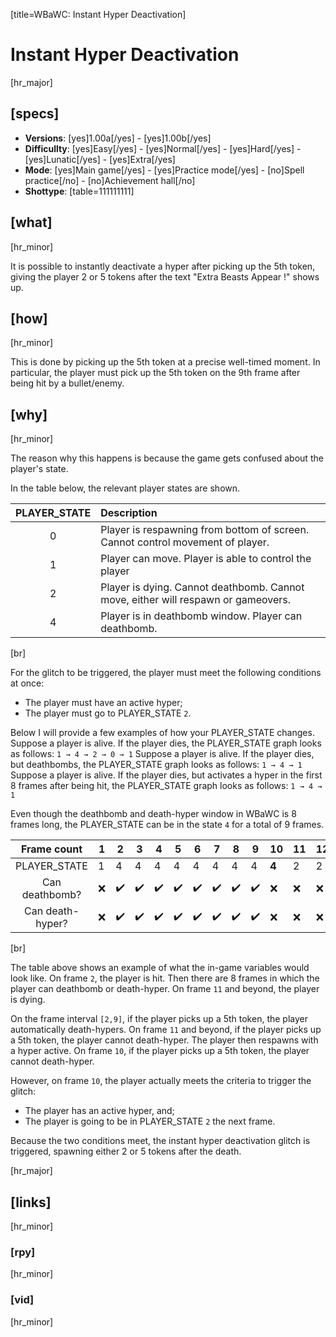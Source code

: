 [title=WBaWC: Instant Hyper Deactivation]
# Instant Hyper Deactivation
[hr_major]
## [specs]

* **Versions**: [yes]1.00a[/yes] - [yes]1.00b[/yes]
* **Difficullty**: [yes]Easy[/yes] - [yes]Normal[/yes] - [yes]Hard[/yes] - [yes]Lunatic[/yes] - [yes]Extra[/yes]
* **Mode**: [yes]Main game[/yes] -  [yes]Practice mode[/yes] - [no]Spell practice[/no] - [no]Achievement hall[/no]
* **Shottype**: [table=111111111]


## [what] 
[hr_minor]

It is possible to instantly deactivate a hyper after picking up the 5th token, giving the player 2 or 5 tokens after the text "Extra Beasts Appear !" shows up.

## [how]
[hr_minor]

This is done by picking up the 5th token at a precise well-timed moment. In particular, the player must pick up the 5th token on the 9th frame after being hit by a bullet/enemy.


## [why]
[hr_minor]

The reason why this happens is because the game gets confused about the player's state.

In the table below, the relevant player states are shown.

| PLAYER_STATE | Description |
|:------------:|:-----------|
|       0      | Player is respawning from bottom of screen. Cannot control movement of player. |
|       1      | Player can move. Player is able to control the player|
|       2      | Player is dying. Cannot deathbomb. Cannot move, either will respawn or gameovers.|
|       4      | Player is in deathbomb window. Player can deathbomb.|
[br]

For the glitch to be triggered, the player must meet the following conditions at once:
+ The player must have an active hyper;
+ The player must go to PLAYER_STATE ``2``.

Below I will provide a few examples of how your PLAYER\_STATE changes.
Suppose a player is alive. If the player dies, the PLAYER\_STATE graph looks as follows:
``1 → 4 → 2 → 0 → 1``
Suppose a player is alive. If the player dies, but deathbombs, the PLAYER\_STATE graph looks as follows:
``1 → 4 → 1``
Suppose a player is alive. If the player dies, but activates a hyper in the first 8 frames after being hit, the PLAYER\_STATE graph looks as follows:
``1 → 4 → 1``

Even though the deathbomb and death-hyper window in WBaWC is 8 frames long, the PLAYER\_STATE can be in the state ``4`` for a total of 9 frames.

|  Frame count | 1 | 2 | 3 | 4 | 5 | 6 | 7 | 8 | 9 | **10** | 11 | 12 |
|:------------:|---|---|---|---|---|---|---|---|---|----|----|----|
| PLAYER_STATE | 1 | 4 | 4 | 4 | 4 | 4 | 4 | 4 | 4 | **4**  | 2  | 2 |
| Can deathbomb? | ❌ | ✔️ | ✔️ | ✔️ | ✔️ | ✔️ | ✔️ | ✔️ | ✔️ | ❌  | ❌  | ❌  |
| Can death-hyper? | ❌ | ✔️ | ✔️ | ✔️ | ✔️ | ✔️ | ✔️ | ✔️ | ✔️ | ❌  | ❌  | ❌  |
[br]

The table above shows an example of what the in-game variables would look like. 
On frame ``2``, the player is hit. Then there are 8 frames in which the player can deathbomb or death-hyper. On frame ``11`` and beyond, the player is dying.

On the frame interval ``[2,9]``, if the player picks up a 5th token, the player automatically death-hypers. 
On frame ``11`` and beyond, if the player picks up a 5th token, the player cannot death-hyper. The player then respawns with a hyper active.
On frame ``10``, if the player picks up a 5th token, the player cannot death-hyper.

However, on frame ``10``, the player actually meets the criteria to trigger the glitch:
+ The player has an active hyper, and;
+ The player is going to be in PLAYER_STATE ``2`` the next frame.

Because the two conditions meet, the instant hyper deactivation glitch is triggered, spawning either 2 or 5 tokens after the death.


[hr_major]
## [links]
[hr_minor]
### [rpy]
[hr_minor]
### [vid]
[hr_minor]
